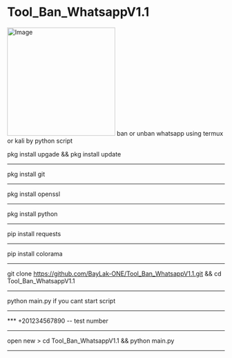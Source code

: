 # Tool_Ban_WhatsappV1.1
<img width="250" alt="Image" src="https://github.com/user-attachments/assets/1d341043-e27b-4eb5-9958-07bbbce029fd" />
ban or unban whatsapp using termux or kali by python script

pkg install upgade && pkg install update
*************************************************************
pkg install git
*************************************************************
pkg install openssl
*************************************************************
pkg install python
*************************************************************
pip install requests
*************************************************************
pip install colorama
*************************************************************
git clone https://github.com/BayLak-ONE/Tool_Ban_WhatsappV1.1.git && cd Tool_Ban_WhatsappV1.1
*************************************************************
python main.py if you cant start script
*************************************************************
*** +201234567890 -- test number
*************************************************************
open new > cd Tool_Ban_WhatsappV1.1 && python main.py
*************************************************************
